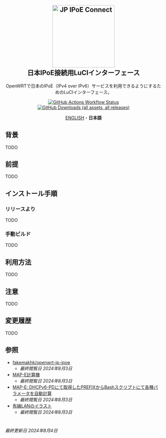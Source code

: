 <h2 align="center">
	<img src="https://blogger.googleusercontent.com/img/b/R29vZ2xl/AVvXsEhhbckBW46dY5rdyr9U1chnH3j6KPga60YN6vWJsPBIL6W6gqaj7aCu3XMxEAGzhDjukWZFIu_QT1C4HTz-CHE900WmJEF95iMAEh1FGFA9KfaLvO6jI5A4jpFPv-XrUw0swE8EwMPS5OWz/s800/internet_modem_router.png" alt="JP IPoE Connect" width="200">
	<br>日本IPoE接続用LuCIインターフェース<br>
</h2>

<p align="center">
	OpenWRTで日本のIPoE（IPv4 over IPv6）サービスを利用できるようにするためのLuCIインターフェース。
</p>

<p align="center">
	<a target="_blank" href="">
		<img alt="GitHub Actions Workflow Status" src="https://img.shields.io/github/actions/workflow/status/:user/:repo/:workflow">
	</a>
	<a target="_blank" href="">
		<img alt="GitHub Downloads (all assets, all releases)" src="https://img.shields.io/github/downloads/:user/:repo/total">
	</a>
</p>

<p align="center">
	<a href="README.md">ENGLISH</a>・<b>日本語</b>
</p>

## 背景

TODO

## 前提

TODO

## インストール手順

### リリースより

TODO

### 手動ビルド

TODO

## 利用方法

TODO

## 注意

TODO

## 変更履歴

TODO

## 参照

- [fakemakhk/openwrt-jp-ipoe](https://github.com/fakemanhk/openwrt-jp-ipoe)
  - *最終閲覧日 2024年8月3日*
- [MAP-E計算機](https://ipv4.web.fc2.com/map-e.html)
  - *最終閲覧日 2024年8月3日*
- [MAP-E: DHCPv6-PDにて取得したPREFIXからBashスクリプトにて各種パラメータを自動計算](benedicam-te.blogspot.com/2020/06/map-e-dhcpv6-pdprefixbash.html)
  - *最終閲覧日 2024年8月3日*
- [有線LANのイラスト](https://www.irasutoya.com/2020/03/lan.html)
  - *最終閲覧日 2024年8月3日*

# 

*最終更新日 2024年8月4日*